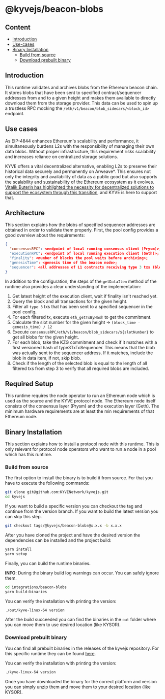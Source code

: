 # @kyvejs/beacon-blobs

## Content

- [Introduction](#introduction)
- [Use-cases](#use-cases)
- [Binary Installation](#binary-installation)
    - [Build from source](#build-from-source)
    - [Download prebuilt binary](#download-prebuilt-binary)

## Introduction

This runtime validates and archives blobs from the Ethereum beacon chain. It stores blobs that have been sent to specified contract/sequencer addresses
from and to a given height and makes them available to directly download them from the storage provider. This data can be used to spin up a trustless RPC
mocking the `/eth/v1/beacon/blob_sidecars/<block_id>` endpoint.

## Use cases

As EIP-4844 enhances Ethereum's scalability and performance, it simultaneously burdens L2s with the responsibility of managing their own data blobs. 
Without proper infrastructure, this requirement risks scalability and increases reliance on centralized storage solutions.

KYVE offers a vital decentralized alternative, enabling L2s to preserve their historical data securely and permanently on Arweave*. 
This ensures not only the integrity and availability of data as a public good but also supports the scalability and sustainability of the Ethereum 
ecosystem as it evolves. [Vitalik Buterin has highlighted the necessity for decentralized solutions to support the ecosystem through this transition](https://notes.ethereum.org/@vbuterin/proto_danksharding_faq#If-data-is-deleted-after-30-days-how-would-users-access-older-blobs), 
and KYVE is here to support that.

## Architecture

This section explains how the blobs of specified sequencer addresses are obtained in order to validate them properly. First, the pool 
config provides a good overview about the requirements:

```json
{
  "consensusRPC": <endpoint of local running consensus client (Prysm)>;
  "executionRPC": <endpoint of local running execution client (Geth)>;
  "finality": <number of blocks the pool waits before archiving>;
  "genesisTime": <genesis time of the beacon node>;
  "sequencer": <all addresses of L1 contracts receiving type 3 txs (blobs) that the pool will archive>;
}
```

In addition to the configuration, the steps of the `getDataItem` method of the runtime also provides a clear understanding of the implementation:

1. Get latest height of the execution client, wait if finality isn't reached yet.
2. Query the block and all transactions for the given height.
3. Filter all `type 3` txs that has been sent to a specified sequencer in the pool config.
4. For each filtered tx, execute `eth_getTxByHash` to get the commitment.
5. Calculate the slot number for the given height -> `(block_time - genesis_time) / 12`
6. Execute `consensusRPC/eth/v1/beacon/blob_sidecars/${slotNumber}` to get all blobs for the given height.
7. For each blob, take the KZG commitment and check if it matches with a first versioned hash of type3TxToSequencer. This means that the blob was actually sent to the sequencer address. If it matches, include the blob in data item, if not, skip blob.
8. Check if the length of the selected blob is equal to the length of all filtered txs from step 3 to verify that all required blobs are included.

## Required Setup

This runtime requires the node operator to run an Ethereum node which is used as the source and the KYVE protocol node. The Ethereum node 
itself consists of the consensus layer (Prysm) and the execution layer (Geth). The minimum hardware requirements are at least the min requirements 
of that Ethereum node.

## Binary Installation

This section explains how to install a protocol node with this runtime. This is only relevant for protocol node
operators who want to run a node in a pool which has this runtime.

### Build from source

The first option to install the binary is to build it from source. For that you have to execute the following
commands:

```bash
git clone git@github.com:KYVENetwork/kyvejs.git
cd kyvejs
```

If you want to build a specific version you can checkout the tag and continue from the version branch.
If you want to build the latest version you can skip this step.

```bash
git checkout tags/@kyvejs/beacon-blobs@x.x.x -b x.x.x
```

After you have cloned the project and have the desired version the dependencies can be installed and the project build:

```bash
yarn install
yarn setup
```

Finally, you can build the runtime binaries.

**INFO**: During the binary build log warnings can occur. You can safely ignore them.

```bash
cd integrations/beacon-blobs
yarn build:binaries
```

You can verify the installation with printing the version:

```bash
./out/kyve-linux-64 version
```

After the build succeeded you can find the binaries in the `out` folder where you can move them to use
desired location (like KYSOR).

### Download prebuilt binary

You can find all prebuilt binaries in the releases of the kyvejs repository. For this specific runtime they
can be found [here](https://github.com/KYVENetwork/kyvejs/releases?q=beacon-blobs).

You can verify the installation with printing the version:

```bash
./kyve-linux-64 version
```

Once you have downloaded the binary for the correct platform and version you can simply unzip them and move them
to your desired location (like KYSOR).